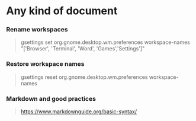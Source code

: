 Any kind of document
====================

### Rename workspaces

> gsettings set org.gnome.desktop.wm.preferences workspace-names "['Browser', 'Terminal', 'Word', 'Games','Settings']"

### Restore workspace names

> gsettings reset org.gnome.desktop.wm.preferences workspace-names

### Markdown and good practices

> https://www.markdownguide.org/basic-syntax/
